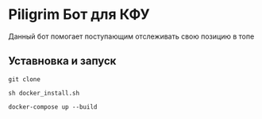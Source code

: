 # Piligrim Бот для КФУ

Данный бот помогает поступающим отслеживать свою позицию в топе

## Уставновка и запуск
```
git clone
```
```
sh docker_install.sh
```
```
docker-compose up --build
```
